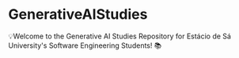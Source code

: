 # GenerativeAIStudies
💡Welcome to the Generative AI Studies Repository for Estácio de Sá University's Software Engineering Students! 📚
